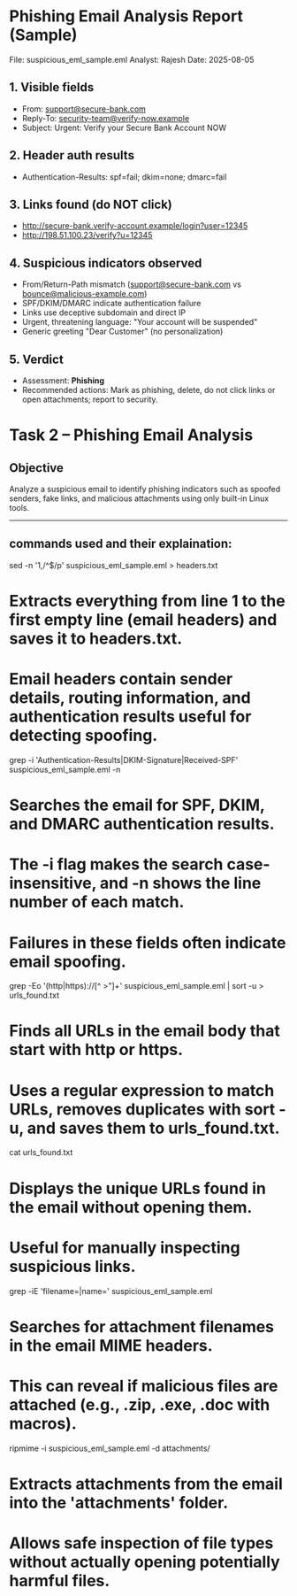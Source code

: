 # Phishing Email Analysis Report (Sample)

File: suspicious_eml_sample.eml
Analyst: Rajesh
Date: 2025-08-05

## 1. Visible fields
- From: support@secure-bank.com
- Reply-To: security-team@verify-now.example
- Subject: Urgent: Verify your Secure Bank Account NOW

## 2. Header auth results
- Authentication-Results: spf=fail; dkim=none; dmarc=fail

## 3. Links found (do NOT click)
- http://secure-bank.verify-account.example/login?user=12345
- http://198.51.100.23/verify?u=12345

## 4. Suspicious indicators observed
- From/Return-Path mismatch (support@secure-bank.com vs bounce@malicious-example.com)
- SPF/DKIM/DMARC indicate authentication failure
- Links use deceptive subdomain and direct IP
- Urgent, threatening language: "Your account will be suspended"
- Generic greeting "Dear Customer" (no personalization)

## 5. Verdict
- Assessment: **Phishing**
- Recommended actions: Mark as phishing, delete, do not click links or open attachments; report to security.

# Task 2 – Phishing Email Analysis

## Objective
Analyze a suspicious email to identify phishing indicators such as spoofed senders, fake links, and malicious attachments using only built-in Linux tools.

---

## commands used and their explaination:

sed -n '1,/^$/p' suspicious_eml_sample.eml > headers.txt
# Extracts everything from line 1 to the first empty line (email headers) and saves it to headers.txt.
# Email headers contain sender details, routing information, and authentication results useful for detecting spoofing.

grep -i 'Authentication-Results\|DKIM-Signature\|Received-SPF' suspicious_eml_sample.eml -n
# Searches the email for SPF, DKIM, and DMARC authentication results.
# The -i flag makes the search case-insensitive, and -n shows the line number of each match.
# Failures in these fields often indicate email spoofing.

grep -Eo '(http|https)://[^ >"]+' suspicious_eml_sample.eml | sort -u > urls_found.txt
# Finds all URLs in the email body that start with http or https.
# Uses a regular expression to match URLs, removes duplicates with sort -u, and saves them to urls_found.txt.

cat urls_found.txt
# Displays the unique URLs found in the email without opening them.
# Useful for manually inspecting suspicious links.

grep -iE 'filename=|name=' suspicious_eml_sample.eml
# Searches for attachment filenames in the email MIME headers.
# This can reveal if malicious files are attached (e.g., .zip, .exe, .doc with macros).

ripmime -i suspicious_eml_sample.eml -d attachments/
# Extracts attachments from the email into the 'attachments' folder.
# Allows safe inspection of file types without actually opening potentially harmful files.

